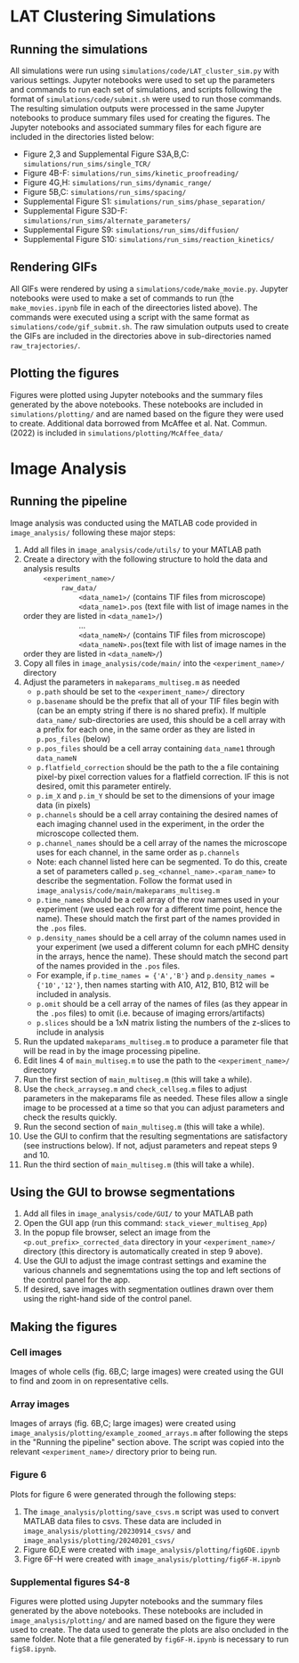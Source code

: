# LAT Clustering Simulations
## Running the simulations
All simulations were run using `simulations/code/LAT_cluster_sim.py` with various settings. Jupyter notebooks were used to set up the parameters and commands to run each set of simulations, and scripts following the format of `simulations/code/submit.sh` were used to run those commands. The resulting simulation outputs were processed in the same Jupyter notebooks to produce summary files used for creating the figures. The Jupyter notebooks and associated summary files for each figure are included in the directories listed below:
- Figure 2,3 and Supplemental Figure S3A,B,C: `simulations/run_sims/single_TCR/`
- Figure 4B-F: `simulations/run_sims/kinetic_proofreading/`
- Figure 4G,H: `simulations/run_sims/dynamic_range/`
- Figure 5B,C: `simulations/run_sims/spacing/`
- Supplemental Figure S1: `simulations/run_sims/phase_separation/`
- Supplemental Figure S3D-F: `simulations/run_sims/alternate_parameters/`
- Supplemental Figure S9: `simulations/run_sims/diffusion/`
- Supplemental Figure S10: `simulations/run_sims/reaction_kinetics/`
## Rendering GIFs
All GIFs were rendered by using a `simulations/code/make_movie.py`. Jupyter notebooks were used to make a set of commands to run (the `make_movies.ipynb` file in each of the direectories listed above). The commands were executed using a script with the same format as `simulations/code/gif_submit.sh`. The raw simulation outputs used to create the GIFs are included in the directories above in sub-directories named `raw_trajectories/`.
## Plotting the figures
Figures were plotted using Jupyter notebooks and the summary files generated by the above notebooks. These notebooks are included in `simulations/plotting/` and are named based on the figure they were used to create. Additional data borrowed from McAffee et al. Nat. Commun. (2022) is included in `simulations/plotting/McAffee_data/`


# Image Analysis
## Running the pipeline
Image analysis was conducted using the MATLAB code provided in `image_analysis/` following these major steps:
1. Add all files in `image_analysis/code/utils/` to your MATLAB path
2. Create a directory with the following structure to hold the data and analysis results\
$\qquad$ `<experiment_name>/`\
$\qquad \qquad$ `raw_data/`\
$\qquad \qquad \qquad$ `<data_name1>/` (contains TIF files from microscope)\
$\qquad \qquad \qquad$ `<data_name1>.pos` (text file with list of image names in the order they are listed in `<data_name1>/`)\
$\qquad \qquad \qquad$ ...\
$\qquad \qquad \qquad$ `<data_nameN>/` (contains TIF files from microscope)\
$\qquad \qquad \qquad$ `<data_nameN>.pos`(text file with list of image names in the order they are listed in `<data_nameN>/`)
3. Copy all files in `image_analysis/code/main/` into the `<experiment_name>/` directory
4. Adjust the parameters in `makeparams_multiseg.m` as needed
	- `p.path` should be set to the `<experiment_name>/` directory
	- `p.basename` should be the prefix that all of your TIF files begin with (can be an empty string if there is no shared prefix). If multiple `data_name/` sub-directories are used, this should be a cell array with a prefix for each one, in the same order as they are listed in `p.pos_files` (below)
	- `p.pos_files` should be a cell array containing `data_name1` through `data_nameN`
	- `p.flatfield_correction` should be the path to the a file containing pixel-by pixel correction values for a flatfield correction. IF  this is not desired, omit this parameter entirely.
	- `p.im_X` and `p.im_Y` should be set to the dimensions of your image data (in pixels)
	- `p.channels` should be a cell array containing the desired names of each imaging channel used in the experiment, in the order the microscope collected them.
	- `p.channel_names` should be a cell array of the names the microscope uses for each channel, in the same order as `p.channels`
	- Note: each channel listed here can be segmented. To do this, create a set of parameters called `p.seg_<channel_name>.<param_name>` to describe the segmentation. Follow the format used in `image_analysis/code/main/makeparams_multiseg.m`
	- `p.time_names` should be a cell array of the row names used in your experiment (we used each row for a different time point, hence the name). These should match the first part of the names provided in the `.pos` files.
	- `p.density_names` should be a cell array of the column names used in your experiment (we used a different column for each pMHC density in the arrays, hence the name). These should match the second part of the names provided in the `.pos` files.
	- For example, if `p.time_names = {'A','B'}` and `p.density_names = {'10','12'}`, then names starting with A10, A12, B10, B12 will be included in analysis.
	- `p.omit` should be a cell array of the names of files (as they appear in the `.pos` files) to omit (i.e. because of imaging errors/artifacts)
	- `p.slices` should be a 1xN matrix listing the numbers of the z-slices to include in analysis
5. Run the updated `makeparams_multiseg.m` to produce a parameter file that will be read in by the image processing pipeline.
6. Edit lines 4 of `main_multiseg.m` to use the path to the `<experiment_name>/` directory
7. Run the first section of `main_multiseg.m` (this will take a while).
8. Use the `check_arrayseg.m` and `check_cellseg.m` files to adjust parameters in the makeparams file as needed. These files allow a single image to be processed at a time so that you can adjust parameters and check the results quickly.
9. Run the second section of `main_multiseg.m` (this will take a while).
10. Use the GUI to confirm that the resulting segmentations are satisfactory (see instructions below). If not, adjust parameters and repeat steps 9 and 10.
11. Run the third section of `main_multiseg.m` (this will take a while).
## Using the GUI to browse segmentations
1. Add all files in `image_analysis/code/GUI/` to your MATLAB path
2. Open the GUI app (run this command: `stack_viewer_multiseg_App`)
3. In the popup file browser, select an image from the `<p.out_prefix>_corrected_data` directory in your `<experiment_name>/` directory (this directory is automatically created in step 9 above).
4. Use the GUI to adjust the image contrast settings and examine the various channels and segnemtations using the top and left sections of the control panel for the app.
5. If desired, save images with segmentation outlines drawn over them using the right-hand side of the control panel.
## Making the figures
### Cell images
Images of whole cells (fig. 6B,C; large images) were created using the GUI to find and zoom in on representative cells.
### Array images
Images of arrays (fig. 6B,C; large images) were created using `image_analysis/plotting/example_zoomed_arrays.m` after following the steps in the "Running the pipeline" section above. The script was copied into the relevant `<experiment_name>/` directory prior to being run.
### Figure 6
Plots for figure 6 were generated through the following steps:
1. The `image_analysis/plotting/save_csvs.m` script was used to convert MATLAB data files to csvs. These data are included in `image_analysis/plotting/20230914_csvs/` and `image_analysis/plotting/20240201_csvs/`
2. Figure 6D,E were created with `image_analysis/plotting/fig6DE.ipynb`
3. Figre 6F-H were created with `image_analysis/plotting/fig6F-H.ipynb`
### Supplemental figures S4-8
Figures were plotted using Jupyter notebooks and the summary files generated by the above notebooks. These notebooks are included in `image_analysis/plotting/` and are named based on the figure they were used to create. The data used to generate the plots are also oncluded in the same folder. Note that a file generated by `fig6F-H.ipynb` is necessary to run `figS8.ipynb`.

